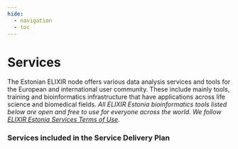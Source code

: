 ```yaml
---
hide:
  - navigation
  - toc
---
```

# Services

<style type="text/css">@media screen and (min-width: 769px) {
    .tool-tiles {
      display: flex;
      min-height: 100%;
      align-items: stretch;
    }
  }
</style>

The Estonian ELIXIR node offers various data analysis services and tools for the European and international user community. These include mainly tools, training and bioinformatics infrastructure that have applications across life science and biomedical fields. _All ELIXIR Estonia bioinformatics tools listed below are open and free to use for everyone across the world. We follow [ELIXIR Estonia Services Terms of Use](../terms.md)._

### Services included in the Service Delivery Plan

<div class="tool-tiles">
<tool-tile description="a web tool for visualizing clustering of multivariate data using Principal Component Analysis and heatmap" doi="http://dx.doi.org/10.1093/nar/gkv468" href="https://biit.cs.ut.ee/clustvis/" name="ClustVis" src="/assets/images/tools/ClustVis.png" tags="visualisation, PCA, heatmap, clustering"></tool-tile>
<tool-tile description="a web server for functional enrichment analysis and conversions of gene lists" doi="http://dx.doi.org/10.1093/nar/gkz369" href="https://biit.cs.ut.ee/gprofiler/" name="g:Profiler" src="/assets/images/tools/gp.png" tags=" enrichment analysis, ORA"></tool-tile>
</div>

<div class="tool-tiles">
<tool-tile description="a web tool for mining large biological networks" doi="http://dx.doi.org/10.1093/nar/gkn230" href="https://biit.cs.ut.ee/graphweb/" name="GraphWeb" src="/assets/images/tools/GraphWeb.png" tags="networks"></tool-tile>
<tool-tile description="visualisation of high-throughput data on biological pathway charts" doi="http://dx.doi.org/10.1093/bioinformatics/btm581" href="https://biit.cs.ut.ee/kegganim" name="KEGGanim" src="/assets/images/tools/KEGG.png" tags="visualisation, high-throughput data, pathways"></tool-tile>
<tool-tile description="large-scale query facilities for mining across hundreds of datasets" doi="http://dx.doi.org/10.1186/gb-2009-10-12-r139" href="https://biit.cs.ut.ee/mem" name="MEM" src="/assets/images/tools/MEM.png" tags="rank aggregation, visualisation"></tool-tile>
</div>

<div class="tool-tiles">
<tool-tile description="a tool for grouping PCR primers by various compatibility criteria" doi="http://dx.doi.org/10.1007/978-1-59745-528-2_14" href="https://bioinfo.ut.ee/multiplx" name="MultiPLX" src="/assets/images/tools/MultiPLX.png" tags="PCR"></tool-tile>
<tool-tile description="a program for designing PCR primers and oligos" doi="http://dx.doi.org/10.1093/nar/gks596" href="https://bioinfo.ut.ee/primer3" name="Primer3" src="/assets/images/tools/Primer3.png" tags="PCR"></tool-tile>
<tool-tile description="automatic masking of SNPs and repeats across eukaryotic genomes" doi="http://dx.doi.org/10.1093/nar/gkl125" href="https://bioinfo.ut.ee/snpmasker" name="SNPmasker" src="/assets/images/tools/SNPmasker.png" tags="SNP"></tool-tile>
</div>

### Emerging services

<div class="tool-tiles">
<tool-tile description="extracts the most significant biological features (GO annotations, pathways, etc.) of a dataset" doi="http://dx.doi.org/10.1186/s12864-018-5176-x" href="https://biit.cs.ut.ee/funcexplorer" name="funcExplorer" src="/assets/images/tools/funcExplorer.png" tags="clustering"></tool-tile>
<tool-tile description="a web tool to perform multivariable survival analysis using DNA methylation data" doi="http://dx.doi.org/10.2217/epi-2017-0118" href="https://biit.cs.ut.ee/methsurv" name="MethSurv" src="/assets/images/tools/MethSurv.png" tags="methylation,"></tool-tile>
<tool-tile description="a software tool for analysing protein microarray data" doi="http://dx.doi.org/10.1186/s12859-020-03722-z" href="https://biit.cs.ut.ee/pawer" name="PAWER" src="/assets/images/tools/PAWER.png" tags="protein microarray"></tool-tile>
</div>

### “ELIXIR Infrastructure Service” co-developed by ELIXIR-UK and ELIXIR-Estonia
<div class="tool-tiles" style="width: 50%;">
<tool-tile description="a platform for discovering life-science training opportunities" doi="https://doi.org/10.1093/bioinformatics/btaa047" href="https://tess.elixir-europe.org" name="TeSS" src="/assets/images/tools/TeSS.png" tags="training"></tool-tile>
</div>

### Coronavirus analysis tools developed by scientists at the University of Tartu
<div class="tool-tiles" style="width: 50%;">
<tool-tile description="Coronavirus in Estonia" doi="https://www.nature.com/articles/s41591-020-0929-x" href="https://koroona.ut.ee/?lang=en" name="koroona.ut.ee" src="/assets/images/tools/koroona.png" tags="COVID-19"></tool-tile>
</div>


### In collaboration with <a href="https://kauralasoo.github.io">Alasoo Group</a>
<div class="tool-tiles" style="width: 50%;">
<tool-tile description="a front end for the eQTL Catalogue" doi="https://www.nature.com/articles/s41588-021-00924-w" href="https://elixir.ut.ee/eqtl/" name="eQTL Catalogue Browser" src="/assets/images/tools/eqtl.png" tags="gene expression, splicing, QTL"></tool-tile>
</div>

### In collaboration with <a href="https://www.sanger.ac.uk/group/parts-group/">Parts Group</a> from <a href="https://www.sanger.ac.uk">Wellcome Sanger Institute</a>

<div class="tool-tiles">
<tool-tile description="prediction of prime editing insertion efficiencies using sequence features and DNA repair determinants" doi="https://www.nature.com/articles/s41587-023-01678-y" href="https://elixir.ut.ee/minsepie/" name="MinsePIE" src="/assets/images/tools/minsepie.png" tags="CRISPR/Cas9, prime editing"></tool-tile>
<tool-tile description="a tool for predicting base editing outcomes using position-specific sequence determinants" doi="https://academic.oup.com/nar/article/50/6/3551/6548303" href="https://elixir.ut.ee/forecast-be/" name="FORECasT-BE" src="/assets/images/tools/forecast-be.png" tags="CRISPR/Cas9, base editing"></tool-tile>
</div>
<div class="tool-tiles">
<tool-tile description="a tool for predicting the distribution of mutations at a CRISPR/Cas9 cut" doi="https://www.biorxiv.org/content/10.1101/2023.06.28.546891v1" href="https://elixir.ut.ee/forecast-repair/" name="FORECasT-repair" src="/assets/images/tools/forecast-repair.png?v=2" tags="CRISPR/Cas9"></tool-tile>
<tool-tile description="a tool for predicting the mutations generated by repair of Cas9-induced double-strand breaks" doi="https://www.nature.com/articles/nbt.4317" href="https://elixir.ut.ee/forecast/" name="FORECasT" src="/assets/images/tools/forecast.png" tags="CRISPR/Cas9"></tool-tile>
</div>

